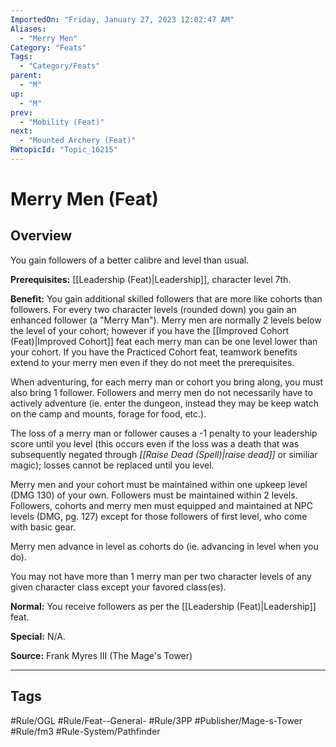 ```yaml
---
ImportedOn: "Friday, January 27, 2023 12:02:47 AM"
Aliases:
  - "Merry Men"
Category: "Feats"
Tags:
  - "Category/Feats"
parent:
  - "M"
up:
  - "M"
prev:
  - "Mobility (Feat)"
next:
  - "Mounted Archery (Feat)"
RWtopicId: "Topic_16215"
---
```

# Merry Men (Feat)
## Overview
You gain followers of a better calibre and level than usual.

**Prerequisites:** [[Leadership (Feat)|Leadership]], character level 7th.

**Benefit:** You gain additional skilled followers that are more like cohorts than followers. For every two character levels (rounded down) you gain an enhanced follower (a "Merry Man"). Merry men are normally 2 levels below the level of your cohort; however if you have the [[Improved Cohort (Feat)|Improved Cohort]] feat each merry man can be one level lower than your cohort. If you have the Practiced Cohort feat, teamwork benefits extend to your merry men even if they do not meet the prerequisites. 

When adventuring, for each merry man or cohort you bring along, you must also bring 1 follower. Followers and merry men do not necessarily have to actively adventure (ie. enter the dungeon, instead they may be keep watch on the camp and mounts, forage for food, etc.). 

The loss of a merry man or follower causes a -1 penalty to your leadership score until you level (this occurs even if the loss was a death that was subsequently negated through *[[Raise Dead (Spell)|raise dead]]* or similiar magic); losses cannot be replaced until you level. 

Merry men and your cohort must be maintained within one upkeep level (DMG 130) of your own. Followers must be maintained within 2 levels. Followers, cohorts and merry men must equipped and maintained at NPC levels (DMG, pg. 127) except for those followers of first level, who come with basic gear. 

Merry men advance in level as cohorts do (ie. advancing in level when you do). 

You may not have more than 1 merry man per two character levels of any given character class except your favored class(es).

**Normal:** You receive followers as per the [[Leadership (Feat)|Leadership]] feat.

**Special:** N/A.

**Source:** Frank Myres III (The Mage's Tower)


---
## Tags
#Rule/OGL #Rule/Feat--General- #Rule/3PP #Publisher/Mage-s-Tower #Rule/fm3 #Rule-System/Pathfinder

